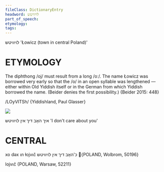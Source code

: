 ```yaml
---
fileClass: DictionaryEntry
headword: לויוויטש
part_of_speech: 
etymology: 
tags: 
---
```

לויוויטש
'Łowicz (town in central Poland)'

ETYMOLOGY
===========
The diphthong /oj/ must result from a long /oː/. The name Łowicz was borrowed very early so that the /o/ in an open syllable was lengthened — either within Old Yiddish itself or in the German from which Yiddish borrowed the name. (Beider denies the first possibility.)
{Beider 2015: 448}

/LOyVITSh/ {Yiddishland, Paul Glasser}

![](https://ia802902.us.archive.org/9/items/Yiddish-Dialect-Maps/Herzog3-1-4-GiveTashlexLojvichHung-52.jpg)

איך האָב דיך אין לויוויטש 'I don't care about you'

CENTRAL
========

xo dəx ɩn ɫojvɩč כ'האָב דיך אין לויוויטש {POLAND, Wolbrom, 50196}

lojvɩč {POLAND, Warsaw, 52211}